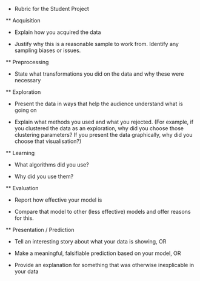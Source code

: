 * Rubric for the Student Project

** Acquisition

- Explain how you acquired the data

- Justify why this is a reasonable sample to work from. Identify
  any sampling biases or issues.

** Preprocessing

- State what transformations you did on the data and why these were necessary


** Exploration

- Present the data in ways that help the audience understand what is going on

- Explain what methods you used and what you rejected. (For example,
  if you clustered the data as an exploration, why did you choose
  those clustering parameters? If you present the data graphically,
  why did you choose that visualisation?)

** Learning 

- What algorithms did you use? 

- Why did you use them?

** Evaluation

- Report how effective your model is

- Compare that model to other (less effective) models and offer
  reasons for this.


** Presentation / Prediction

- Tell an interesting story about what your data is showing, OR

- Make a meaningful, falsifiable prediction based on your model, OR

- Provide an explanation for something that was otherwise inexplicable
  in your data